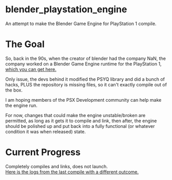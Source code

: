 # blender_playstation_engine
An attempt to make the Blender Game Engine for PlayStation 1 compile.

# The Goal
So, back in the 90s, when the creator of blender had the company NaN, the company worked on a Blender Game Engine runtime for the PlayStation 1, [which you can get here.](https://download.blender.org/source/chest/neogeo/playstation_engine/)

Only issue, the devs behind it modified the PSYQ library and did a bunch of hacks, PLUS the repository is missing files, so it can't exactly compile out of the box.

I am hoping members of the PSX Development community can help make the engine run.

For now, changes that could make the engine unstable/broken are permitted, as long as it gets it to compile and link, then after, the engine should be polished up and put back into a fully functional (or whatever condition it was when released) state.

# Current Progress
Completely compiles and links, does not launch.\
[Here is the logs from the last compile with a different outcome.](https://pastebin.com/raw/N0cwxCYQ)
